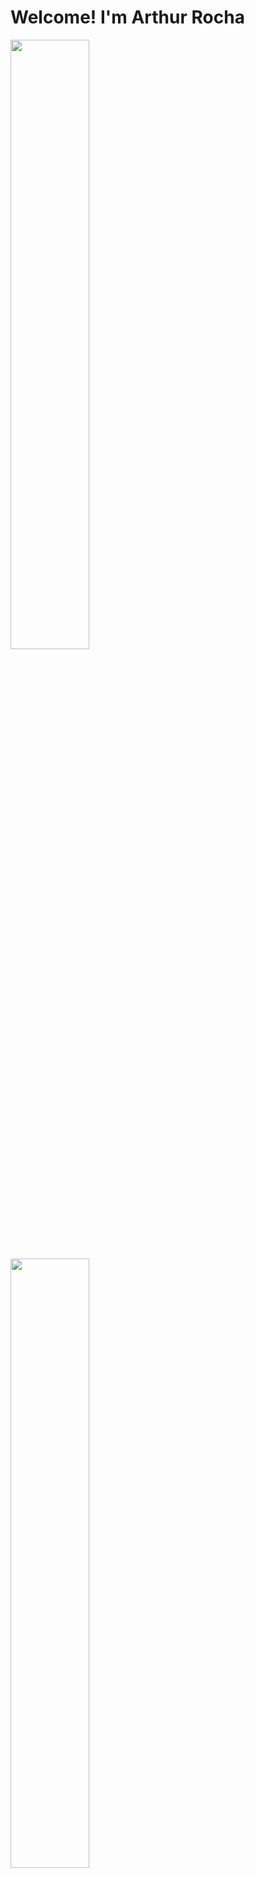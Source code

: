 <body>
<div>
<h1><strong>Welcome! I'm Arthur Rocha</strong></h1> 

  <a href= "https://github.com/arthurdev06">
  <img height="50%" width="50%" src="https://github-readme-stats.vercel.app/api?username=arthurdev06&show_icons=true&theme=dracula">
  <img height="50%" width="50%" src="https://github-readme-stats.vercel.app/api/top-langs/?username=arthurdev06&layout=compact&theme=dracula">
</div>
<div style="display: inline_block"><br>
  <img align="center" alt="Arthur-Js" height="30" width="40" src="https://cdn.jsdelivr.net/gh/devicons/devicon/icons/javascript/javascript-original.svg" />
  <img align="center" alt="Arthur-TS" height="30" width="40" src="https://cdn.jsdelivr.net/gh/devicons/devicon/icons/typescript/typescript-original.svg" />
  <img align="center" alt="Arthur-REACT" height="30" width="40"src="https://cdn.jsdelivr.net/gh/devicons/devicon/icons/react/react-original.svg" />
  <img align="center" alt="Arthur-NODE" height="30" width="40" src="https://cdn.jsdelivr.net/gh/devicons/devicon/icons/nodejs/nodejs-original.svg" />
  <img align="center" alt="Arthur-HTML" height="30" width="40" src="https://cdn.jsdelivr.net/gh/devicons/devicon/icons/html5/html5-original.svg" />
  <img align="center" alt="Arthur-CSS" height="30" width="40" src="https://cdn.jsdelivr.net/gh/devicons/devicon/icons/css3/css3-original.svg" />
  <img align="center" alt="Arthur-VS" height="30" width="40" src="https://cdn.jsdelivr.net/gh/devicons/devicon/icons/vscode/vscode-original.svg" />
  <img align="center" alt="Arthur-AI" height="30" width="40"src="https://cdn.jsdelivr.net/gh/devicons/devicon/icons/illustrator/illustrator-line.svg" />
  <img align="center" alt="Arthur-PS" height="30" width="40" src="https://cdn.jsdelivr.net/gh/devicons/devicon/icons/photoshop/photoshop-line.svg" />
  
</div>
  
  ##
  <div>
  <a href="https://twitter.com/arthurdev06" target="_blank"><img src="https://img.shields.io/badge/Twitter-1DA1F2?style=for-the-badge&logo=twitter&logoColor=white"></a>
  <a href="https://leetcode.com/arthurdev06/" target="_blank"><img src="https://img.shields.io/badge/-LeetCode-FFA116?style=for-the-badge&logo=LeetCode&logoColor=black"></a>
    <a href="https://www.linkedin.com/in/arthur-rocha-64795a256/" target="_black"><img src="https://img.shields.io/badge/LinkedIn-0077B5?style=for-the-badge&logo=linkedin&logoColor=white"></a>
  </div>
  </body>

  

     
  
